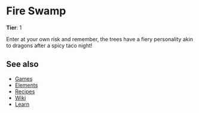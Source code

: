 # Fire Swamp

**Tier**: 1

Enter at your own risk and remember, the trees have a fiery personality akin to dragons after a spicy taco night!

## See also

* [Games](/wiki/games)
* [Elements](/wiki/elements)
* [Recipes](/wiki/recipes)
* [Wiki](/wiki/index)
* [Learn](/learn/index)